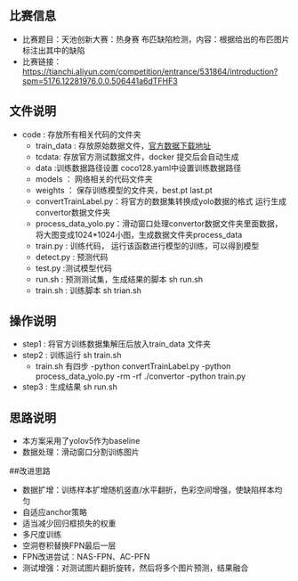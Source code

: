 ## 比赛信息
- 比赛题目：天池创新大赛：热身赛  布匹缺陷检测，内容：根据给出的布匹图片标注出其中的缺陷
- 比赛链接：https://tianchi.aliyun.com/competition/entrance/531864/introduction?spm=5176.12281976.0.0.506441a6dTFHF3

## 文件说明
- code : 存放所有相关代码的文件夹
    - train_data : 存放原始数据文件，[官方数据下载地址](https://tianchi.aliyun.com/competition/information.htm?spm=5176.11165261.5678.2.164f419dba7Pjd&raceId=231666)
    - tcdata: 存放官方测试数据文件，docker 提交后会自动生成
    - data :训练数据路径设置 coco128.yaml中设置训练数据路径
    - models ： 网络相关的代码文件夹
    - weights ： 保存训练模型的文件夹，best.pt last.pt
    - convertTrainLabel.py：将官方的数据集转换成yolo数据的格式 运行生成convertor数据文件夹
    - process_data_yolo.py：滑动窗口处理convertor数据文件夹里面数据，将大图变成1024*1024小图，生成数据文件夹process_data
    - train.py :  训练代码， 运行该函数进行模型的训练，可以得到模型
    - detect.py : 预测代码
    - test.py :测试模型代码
    - run.sh : 预测测试集，生成结果的脚本   sh run.sh
    - train.sh : 训练脚本  sh trian.sh 
 
    


## 操作说明
- step1 : 将官方训练数据集解压后放入train_data 文件夹
- step2 : 训练运行  sh train.sh  
    - train.sh 有四步
        -python convertTrainLabel.py
        -python process_data_yolo.py
        -rm -rf ./convertor
        -python train.py
- step3 : 生成结果 sh run.sh

## 思路说明
- 本方案采用了yolov5作为baseline
- 数据处理：滑动窗口分割训练图片


##改进思路
- 数据扩增：训练样本扩增随机竖直/水平翻折，色彩空间增强，使缺陷样本均匀
- 自适应anchor策略
- 适当减少回归框损失的权重
- 多尺度训练
- 空洞卷积替换FPN最后一层
- FPN改进尝试：NAS-FPN、AC-PFN
- 测试增强：对测试图片翻折旋转，然后将多个图片预测，结果融合
